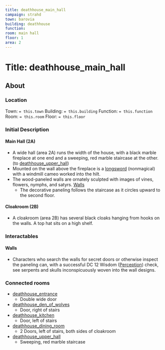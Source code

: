 ```yaml
---
title: deathhouse_main_hall
campaign: strahd
town: barovia
building: deathhouse
function: 
room: main hall
floor: 1
area: 2
---
```

# Title: deathhouse_main_hall
## About
### Location
Town: `= this.town`
Building: `= this.building`
Function: `= this.function`
Room: `= this.room`
Floor: `= this.floor` 
### Initial Description
#### Main Hall (2A)
- A wide hall (area 2A) runs the width of the house, with a black marble fireplace at one end and a sweeping, red marble staircase at the other. (to [deathhouse_upper_hall](deathhouse_upper_hall.md))
- Mounted on the wall above the fireplace is a [longsword](https://www.dndbeyond.com/equipment/longsword) (nonmagical) with a windmill cameo worked into the hilt.
- The wood-paneled walls are ornately sculpted with images of vines, flowers, nymphs, and satyrs. [Walls](#Walls)
	- The decorative paneling follows the staircase as it circles upward to the second floor.
#### Cloakroom (2B)
- A cloakroom (area 2B) has several black cloaks hanging from hooks on the walls. A top hat sits on a high shelf.
### Interactables
#### Walls
- Characters who search the walls for secret doors or otherwise inspect the paneling can, with a successful DC 12 Wisdom ([Perception](https://www.dndbeyond.com/compendium/rules/basic-rules/using-ability-scores#Perception)) check, see serpents and skulls inconspicuously woven into the wall designs.
### Connected rooms
- [deathhouse_entrance](deathhouse_entrance.md)
	- Double wide door 
- [deathhouse_den_of_wolves](deathhouse_den_of_wolves.md)
	- Door, right of stairs
- [deathhouse_kitchen](deathhouse_kitchen.md)
	- Door, left of stairs
- [deathhouse_dining_room](deathhouse_dining_room.md)
	- 2 Doors, left of stairs, both sides of cloakroom
- [deathhouse_upper_hall](deathhouse_upper_hall.md)
	- Sweeping, red marble staircase
